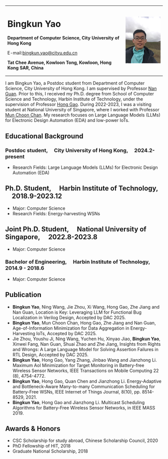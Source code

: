 <table border="0">
  <tr>
    <td width="75%">
      <h1>Bingkun Yao</h1>
      <p><b>Department of Computer Science, City University of Hong Kong</b></p>
      <p>E-mail:<a href="mailto:bingkun.yao@cityu.edu.cn">bingkun.yao@cityu.edu.cn</a></p>
      <p><b>Tat Chee Avenue, Kowloon Tong, Kowloon, Hong Kong SAR, China</b></p>
    </td>
    <td width="25%">
      <img src="/ybk.jpg" width="100%">      
    </td>
  </tr>
</table>

I am Bingkun Yao, a Postdoc student from Department of Computer Science, City University of Hong Kong. I am supervised by Professor [Nan Guan](https://www.cs.cityu.edu.hk/~nanguan/). Prior to this, I received my Ph.D. degree from School of Computer Science and Technology, Harbin Institute of Technology, under the supervision of Professor [Hong Gao](https://mypage.zjnu.edu.cn/gh/zh_CN/index/285516/list/index.htm). During 2022-2023, I was a visiting student at National University of Singapore, where I worked with Professor [Mun Choon Chan](https://www.comp.nus.edu.sg/~chanmc/). My research focuses on Large Language Models (LLMs) for Electronic Design Automation (EDA) and low-power IoTs.


## Educational Background

### Postdoc student,  City University of Hong Kong,  2024.2-present
- Research Fields: Large Language Models (LLMs) for Electronic Design Automation (EDA)

## Ph.D. Student,  Harbin Institute of Technology,  2018.9-2023.12
- Major: Computer Science
- Research Fields: Energy-harvesting WSNs

## Joint Ph.D. Student,  National University of Singapore,  2022.8-2023.8
- Major: Computer Science

### Bachelor of Engineering,  Harbin Institute of Technology,  2014.9 - 2018.6
- Major: Computer Science

## Publication
- **Bingkun Yao**, Ning Wang, Jie Zhou, Xi Wang, Hong Gao, Zhe Jiang and Nan Guan, Location is Key: Leveraging LLM for Functional Bug Localization in Verilog Design, Accepted by DAC 2025.
- **Bingkun Yao**, Mun Choon Chan, Hong Gao, Zhe Jiang and Nan Guan, Age-of-Information Minimization for Data Aggregation in Energy-Harvesting IoTs, Accepted by DAC 2025.
- Jie Zhou, Youshu Ji, Ning Wang, Yuchen Hu, Xinyao Jiao, **Bingkun Yao**, Xinwei Fang, Nan Guan, Shuai Zhao and Zhe Jiang, Insights from Rights and Wrongs: A Large Language Model for Solving Assertion Failures in RTL Design, Accepted by DAC 2025.
- **Bingkun Yao**, Hong Gao, Yang Zhang, Jinbao Wang and Jianzhong Li. Maximum AoI Minimization for Target Monitoring in Battery-free Wireless Sensor Networks, IEEE Transactions on Mobile Computing 22 (8), 4754-4772.
- **Bingkun Yao**, Hong Gao, Quan Chen and Jianzhong Li. Energy-Adaptive and Bottleneck-Aware Many-to-many Communication Scheduling for Battery-Free WSNs, IEEE Internet of Things Journal, 8(10), pp. 8514-8529, 2021.
- **Bingkun Yao**, Hong Gao and Jianzhong Li. Multicast Scheduling Algorithms for Battery-Free Wireless Sensor Networks, in IEEE MASS 2019.

## Awards & Honors
- CSC Scholarship for study abroad, Chinese Scholarship Council, 2020
- PhD Fellowship of HIT, 2018
- Graduate National Scholarship, 2018